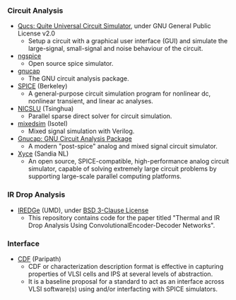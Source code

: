### Circuit Analysis
 - [Qucs: Quite Universal Circuit Simulator](https://github.com/Qucs/qucs/), under GNU General Public License v2.0
   - Setup a circuit with a graphical user interface (GUI) and simulate the large-signal, small-signal and noise behaviour of the circuit.
 - [ngspice](http://ngspice.sourceforge.net/)
   - Open source spice simulator.
 - [gnucap](http://gnucap.org/)
   - The GNU circuit analysis package.
 - [SPICE](http://bwrcs.eecs.berkeley.edu/Classes/IcBook/SPICE/) (Berkeley)
   - A general-purpose circuit simulation program for nonlinear dc, nonlinear transient, and linear ac analyses.
 - [NICSLU](https://github.com/chenxm1986/nicslu) (Tsinghua)
   - Parallel sparse direct solver for circuit simulation.
 - [mixedsim](https://github.com/Isotel/mixedsim) (Isotel)
   - Mixed signal simulation with Verilog.
 - [Gnucap: GNU Circuit Analysis Package](http://gnucap.org/dokuwiki/doku.php?id=gnucap:start)
   - A modern "post-spice" analog and mixed signal circuit simulator.
 - [Xyce](https://xyce.sandia.gov/) (Sandia NL)
   - An open source, SPICE-compatible, high-performance analog circuit simulator, capable of solving extremely large circuit problems by supporting large-scale parallel computing platforms.

### IR Drop Analysis

+ [IREDGe](https://github.com/VidyaChhabria/ThermEDGe-and-IREDGe) (UMD), under [BSD 3-Clause License](https://github.com/VidyaChhabria/ThermEDGe-and-IREDGe/blob/master/LICENSE)
  - This repository contains code for the paper titled "Thermal and IR Drop Analysis Using ConvolutionalEncoder-Decoder Networks".

### Interface
- [CDF](https://github.com/paripath/cdf) (Paripath)
  - CDF or characterization description format is effective in capturing properties of VLSI cells and IPS at several levels of abstraction.
  - It is a baseline proposal for a standard to act as an interface across VLSI software(s) using and/or interfacting with SPICE simulators.
